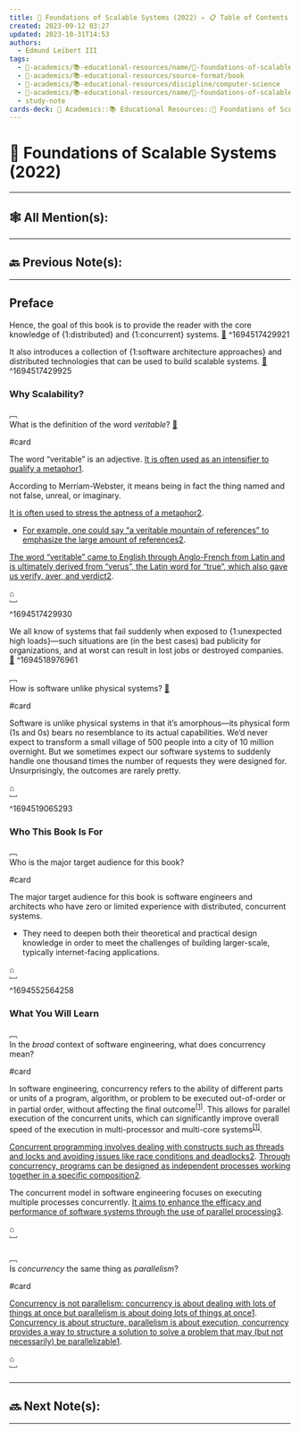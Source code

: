 ```yaml
---
title: 📕 Foundations of Scalable Systems (2022) ▹ 📋 Table of Contents
created: 2023-09-12 03:27
updated: 2023-10-31T14:53
authors:
  - Edmund Leibert III
tags:
  - 🔴-academics/📚-educational-resources/name/📕-foundations-of-scalable-systems-(2022)
  - 🔴-academics/📚-educational-resources/source-format/book
  - 🔴-academics/📚-educational-resources/discipline/computer-science
  - 🔴-academics/📚-educational-resources/name/📕-foundations-of-scalable-systems-(2022)/🔖-bookmark/📕-foundations-of-scalable-systems-(2022)/preface
  - study-note
cards-deck: 🔴 Academics::📚 Educational Resources::📕 Foundations of Scalable Systems (2022)::Preface
---
```


#  📕 Foundations of Scalable Systems (2022)

---

## 🕸️ All Mention(s): 

---

## 🔙 Previous Note(s):

---

## Preface

Hence, the goal of this book is to provide the reader with the core knowledge of {1:distributed} and {1:concurrent} systems. [📑](https://learning.oreilly.com/library/view/foundations-of-scalable/9781098106058/preface01.html#:-:text=Hence%2C%20the%20goal%20of%20this%20b,d%20and%20concurrent%20systems.)
^1694517429921

It also introduces a collection of {1:software architecture approaches} and distributed technologies that can be used to build scalable systems. [📑](https://learning.oreilly.com/library/view/foundations-of-scalable/9781098106058/preface01.html#:-:text=software%20architecture%20app,roaches)
^1694517429925

### Why Scalability?

﹇<br>
What is the definition of the word  _veritable_? [📑](https://learning.oreilly.com/library/view/foundations-of-scalable/9781098106058/preface01.html#:-:text=veritable)

#card 

The word “veritable” is an adjective. [It is often used as an intensifier to qualify a metaphor](about:blank#)[1](https://bing.com/search?q=Merriam+webster+definition+of+veritable). 

According to Merriam-Webster, it means being in fact the thing named and not false, unreal, or imaginary. 

[It is often used to stress the aptness of a metaphor](about:blank#)[2](https://www.merriam-webster.com/dictionary/veritable). 
- [For example, one could say “a veritable mountain of references” to emphasize the large amount of references](about:blank#)[2](https://www.merriam-webster.com/dictionary/veritable). 

[The word “veritable” came to English through Anglo-French from Latin and is ultimately derived from “verus”, the Latin word for “true”, which also gave us verify, aver, and verdict](https://www.merriam-webster.com/dictionary/veritable)[2](https://www.merriam-webster.com/dictionary/veritable).

⌂
<br>﹈<br>^1694517429930


We all know of systems that fail suddenly when exposed to {1:unexpected high loads}—such situations are (in the best cases) bad publicity for organizations, and at worst can result in lost jobs or destroyed companies. [📑](https://learning.oreilly.com/library/view/foundations-of-scalable/9781098106058/preface01.html#:-:text=We%20all%20know%20of%20systems%20th,s%20or%20destroyed%20companies)
^1694518976961


﹇<br>
How is software unlike physical systems? [📑](https://learning.oreilly.com/library/view/foundations-of-scalable/9781098106058/preface01.html#:-:text=Software%20is%20unlike%20physic,ms%20in%20that%20it%E2%80%99s%20amorphous)

#card 

Software is unlike physical systems in that it’s amorphous—its physical form ($1$s and $0$s) bears no resemblance to its actual capabilities. We’d never expect to transform a small village of $500$ people into a city of $10$ million overnight. But we sometimes expect our software systems to suddenly handle one thousand times the number of requests they were designed for. Unsurprisingly, the outcomes are rarely pretty.

⌂
<br>﹈<br>^1694519065293

### Who This Book Is For

﹇<br>
Who is the major target audience for this book? [](https://learning.oreilly.com/library/view/foundations-of-scalable/9781098106058/preface01.html#:-:text=major%20target%20audience)

#card 

The major target audience for this book is software engineers and architects who have zero or limited experience with distributed, concurrent systems. 
- They need to deepen both their theoretical and practical design knowledge in order to meet the challenges of building larger-scale, typically internet-facing applications.

⌂
<br>﹈<br>^1694552564258


### What You Will Learn

﹇<br>
In the _broad_ context of software engineering, what does concurrency mean?

#card 

In software engineering, concurrency refers to the ability of different parts or units of a program, algorithm, or problem to be executed out-of-order or in partial order, without affecting the final outcome<sup>[\[1\]](https://en.wikipedia.org/wiki/Concurrency_%28computer_science%29)</sup>. This allows for parallel execution of the concurrent units, which can significantly improve overall speed of the execution in multi-processor and multi-core systems<sup>[\[1\]](https://en.wikipedia.org/wiki/Concurrency_%28computer_science%29)</sup>.



[Concurrent programming involves dealing with constructs such as threads and locks and avoiding issues like race conditions and deadlocks](https://www.toptal.com/software/introduction-to-concurrent-programming)[2](https://www.toptal.com/software/introduction-to-concurrent-programming). [Through concurrency, programs can be designed as independent processes working together in a specific composition](https://www.toptal.com/software/introduction-to-concurrent-programming)[2](https://www.toptal.com/software/introduction-to-concurrent-programming).

The concurrent model in software engineering focuses on executing multiple processes concurrently. [It aims to enhance the efficacy and performance of software systems through the use of parallel processing](https://heavycoding.com/concurrent-model-in-software-engineering/)[3](https://heavycoding.com/concurrent-model-in-software-engineering/).

⌂
<br>﹈<br>

﹇<br>
Is _concurrency_ the same thing as _parallelism_?

#card 

[Concurrency is not parallelism: concurrency is about dealing with lots of things at once but parallelism is about doing lots of things at once](https://en.wikipedia.org/wiki/Concurrency_%28computer_science%29)[1](https://en.wikipedia.org/wiki/Concurrency_%28computer_science%29). [Concurrency is about structure, parallelism is about execution, concurrency provides a way to structure a solution to solve a problem that may (but not necessarily) be parallelizable](https://en.wikipedia.org/wiki/Concurrency_%28computer_science%29)[1](https://en.wikipedia.org/wiki/Concurrency_%28computer_science%29).

⌂
<br>﹈<br>

---

## 🔜 Next Note(s):

---

